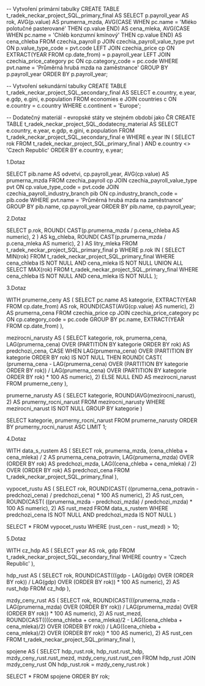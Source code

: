 -- Vytvoření primární tabulky
CREATE TABLE t_radek_neckar_project_SQL_primary_final AS
SELECT 
    p.payroll_year AS rok,
    AVG(p.value) AS prumerna_mzda,
    AVG(CASE WHEN pc.name = 'Mléko polotučné pasterované' THEN cp.value END) AS cena_mleka,
    AVG(CASE WHEN pc.name = 'Chléb konzumní kmínový' THEN cp.value END) AS cena_chleba
FROM czechia_payroll p
JOIN czechia_payroll_value_type pvt ON p.value_type_code = pvt.code
LEFT JOIN czechia_price cp ON EXTRACT(YEAR FROM cp.date_from) = p.payroll_year
LEFT JOIN czechia_price_category pc ON cp.category_code = pc.code
WHERE pvt.name = 'Průměrná hrubá mzda na zaměstnance'
GROUP BY p.payroll_year
ORDER BY p.payroll_year;

-- Vytvoření sekundární tabulky
CREATE TABLE t_radek_neckar_project_SQL_secondary_final AS
SELECT 
    e.country,
    e.year,
    e.gdp,
    e.gini,
    e.population
FROM economies e
JOIN countries c ON e.country = c.country
WHERE c.continent = 'Europe';

-- Dodatečný materiál - evropské státy ve stejném období jako ČR
CREATE TABLE t_radek_neckar_project_SQL_dodatecny_material AS
SELECT 
    e.country,
    e.year,
    e.gdp,
    e.gini,
    e.population
FROM t_radek_neckar_project_SQL_secondary_final e
WHERE e.year IN (
    SELECT rok FROM t_radek_neckar_project_SQL_primary_final
)
AND e.country <> 'Czech Republic'
ORDER BY e.country, e.year;

1.Dotaz

SELECT pib.name AS odvetvi, cp.payroll_year, AVG(cp.value) AS prumerna_mzda
FROM czechia_payroll cp
JOIN czechia_payroll_value_type pvt ON cp.value_type_code = pvt.code
JOIN czechia_payroll_industry_branch pib ON cp.industry_branch_code = pib.code
WHERE pvt.name = 'Průměrná hrubá mzda na zaměstnance'
GROUP BY pib.name, cp.payroll_year
ORDER BY pib.name, cp.payroll_year;

2.Dotaz

SELECT 
    p.rok,
    ROUND( CAST(p.prumerna_mzda / p.cena_chleba AS numeric), 2 ) AS kg_chleba,
    ROUND( CAST(p.prumerna_mzda / p.cena_mleka AS numeric), 2 ) AS litry_mleka
FROM t_radek_neckar_project_SQL_primary_final p
WHERE p.rok IN (
    SELECT MIN(rok) FROM t_radek_neckar_project_SQL_primary_final
    WHERE cena_chleba IS NOT NULL AND cena_mleka IS NOT NULL
    UNION ALL
    SELECT MAX(rok) FROM t_radek_neckar_project_SQL_primary_final
    WHERE cena_chleba IS NOT NULL AND cena_mleka IS NOT NULL
);


3.Dotaz

WITH prumerne_ceny AS (
    SELECT 
        pc.name AS kategorie,
        EXTRACT(YEAR FROM cp.date_from) AS rok,
        ROUND(CAST(AVG(cp.value) AS numeric), 2) AS prumerna_cena
    FROM czechia_price cp
    JOIN czechia_price_category pc ON cp.category_code = pc.code
    GROUP BY pc.name, EXTRACT(YEAR FROM cp.date_from)
),

mezirocni_narusty AS (
    SELECT 
        kategorie,
        rok,
        prumerna_cena,
        LAG(prumerna_cena) OVER (PARTITION BY kategorie ORDER BY rok) AS predchozi_cena,
        CASE 
            WHEN LAG(prumerna_cena) OVER (PARTITION BY kategorie ORDER BY rok) IS NOT NULL
            THEN ROUND( CAST( (prumerna_cena - LAG(prumerna_cena) OVER (PARTITION BY kategorie ORDER BY rok)) / LAG(prumerna_cena) OVER (PARTITION BY kategorie ORDER BY rok) * 100 AS numeric), 2)
            ELSE NULL
        END AS mezirocni_narust
    FROM prumerne_ceny
),

prumerne_narusty AS (
    SELECT 
        kategorie,
        ROUND(AVG(mezirocni_narust), 2) AS prumerny_rocni_narust
    FROM mezirocni_narusty
    WHERE mezirocni_narust IS NOT NULL
    GROUP BY kategorie
)

SELECT 
    kategorie,
    prumerny_rocni_narust
FROM prumerne_narusty
ORDER BY prumerny_rocni_narust ASC
LIMIT 1;


4.Dotaz


WITH data_s_rustem AS (
    SELECT 
        rok,
        prumerna_mzda,
        (cena_chleba + cena_mleka) / 2 AS prumerna_cena_potravin,
        LAG(prumerna_mzda) OVER (ORDER BY rok) AS predchozi_mzda,
        LAG((cena_chleba + cena_mleka) / 2) OVER (ORDER BY rok) AS predchozi_cena
    FROM t_radek_neckar_project_SQL_primary_final
),

vypocet_rustu AS (
    SELECT 
        rok,
        ROUND(CAST( ((prumerna_cena_potravin - predchozi_cena) / predchozi_cena) * 100 AS numeric), 2) AS rust_cen,
        ROUND(CAST( ((prumerna_mzda - predchozi_mzda) / predchozi_mzda) * 100 AS numeric), 2) AS rust_mezd
    FROM data_s_rustem
    WHERE predchozi_cena IS NOT NULL AND predchozi_mzda IS NOT NULL
)

SELECT *
FROM vypocet_rustu
WHERE (rust_cen - rust_mezd) > 10;


5.Dotaz

WITH cz_hdp AS (
    SELECT 
        year AS rok,
        gdp
    FROM t_radek_neckar_project_SQL_secondary_final
    WHERE country = 'Czech Republic'
),

hdp_rust AS (
    SELECT 
        rok,
        ROUND(CAST(((gdp - LAG(gdp) OVER (ORDER BY rok)) / LAG(gdp) OVER (ORDER BY rok)) * 100 AS numeric), 2) AS rust_hdp
    FROM cz_hdp
),

mzdy_ceny_rust AS (
    SELECT 
        rok,
        ROUND(CAST(((prumerna_mzda - LAG(prumerna_mzda) OVER (ORDER BY rok)) / LAG(prumerna_mzda) OVER (ORDER BY rok)) * 100 AS numeric), 2) AS rust_mezd,
        ROUND(CAST((((cena_chleba + cena_mleka)/2 - LAG((cena_chleba + cena_mleka)/2) OVER (ORDER BY rok)) / LAG((cena_chleba + cena_mleka)/2) OVER (ORDER BY rok)) * 100 AS numeric), 2) AS rust_cen
    FROM t_radek_neckar_project_SQL_primary_final
),

spojene AS (
    SELECT 
        hdp_rust.rok,
        hdp_rust.rust_hdp,
        mzdy_ceny_rust.rust_mezd,
        mzdy_ceny_rust.rust_cen
    FROM hdp_rust
    JOIN mzdy_ceny_rust ON hdp_rust.rok = mzdy_ceny_rust.rok
)

SELECT * FROM spojene
ORDER BY rok;
